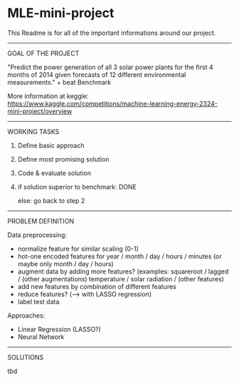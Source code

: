 # MLE-mini-project

This Readme is for all of the important informations around our project.

---

GOAL OF THE PROJECT

"Predict the power generation of all 3 solar power plants for the first 4 months of 2014 given forecasts of 12 different environmental measurements." + beat Benchmark

More information at keggle: https://www.kaggle.com/competitions/machine-learning-energy-2324-mini-project/overview

---

WORKING TASKS
1. Define basic approach
2. Define most promising solution
3. Code & evaluate solution
4. if solution superior to benchmark: DONE

   else: go back to step 2

---

PROBLEM DEFINITION

Data preprocessing:
- normalize feature for similar scaling (0-1)
- hot-one encoded features for year / month / day / hours / minutes (or maybe only month / day / hours)
- augment data by adding more features? (examples: squareroot / lagged / (other augmentations) temperature / solar radiation / (other features)
- add new features by combination of different features
- reduce features? (--> with LASSO regression)
- label test data

Approaches:
- Linear Regression (LASSO?)
- Neural Network

---

SOLUTIONS

tbd


